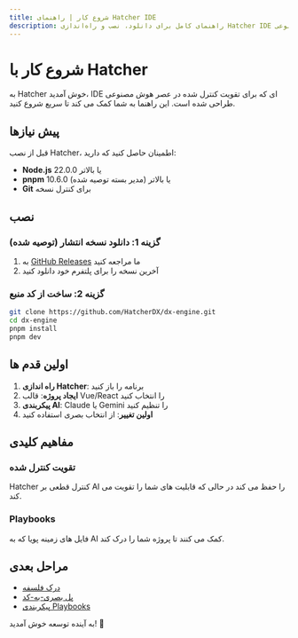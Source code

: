 ```yaml
---
title: شروع کار | راهنمای Hatcher IDE
description: راهنمای کامل برای دانلود، نصب و راه‌اندازی Hatcher IDE برای شروع سفر شما در توسعه کنترل‌شده هوش مصنوعی
---
```


# شروع کار با Hatcher

به Hatcher خوش آمدید، IDE ای که برای تقویت کنترل شده در عصر هوش مصنوعی طراحی شده است. این راهنما به شما کمک می کند تا سریع شروع کنید.

## پیش نیازها

قبل از نصب Hatcher، اطمینان حاصل کنید که دارید:

- **Node.js** 22.0.0 یا بالاتر
- **pnpm** 10.6.0 یا بالاتر (مدیر بسته توصیه شده)
- **Git** برای کنترل نسخه

## نصب

### گزینه 1: دانلود نسخه انتشار (توصیه شده)

1. به [GitHub Releases](https://github.com/HatcherDX/dx-engine/releases) ما مراجعه کنید
2. آخرین نسخه را برای پلتفرم خود دانلود کنید

### گزینه 2: ساخت از کد منبع

```bash
git clone https://github.com/HatcherDX/dx-engine.git
cd dx-engine
pnpm install
pnpm dev
```

## اولین قدم ها

1. **راه اندازی Hatcher**: برنامه را باز کنید
2. **ایجاد پروژه**: قالب Vue/React را انتخاب کنید
3. **پیکربندی AI**: Claude یا Gemini را تنظیم کنید
4. **اولین تغییر**: از انتخاب بصری استفاده کنید

## مفاهیم کلیدی

### تقویت کنترل شده

Hatcher کنترل قطعی بر AI را حفظ می کند در حالی که قابلیت های شما را تقویت می کند.

### Playbooks

فایل های زمینه پویا که به AI کمک می کنند تا پروژه شما را درک کند.

## مراحل بعدی

- [درک فلسفه](/fa/philosophy)
- [پل بصری-به-کد](/fa/visual-to-code)
- [پیکربندی Playbooks](/fa/playbooks)

به آینده توسعه خوش آمدید! 🚀
